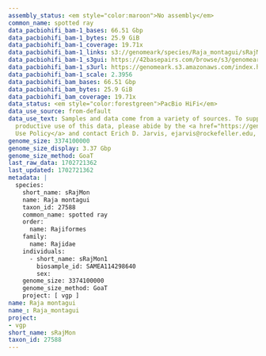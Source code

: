 ```yaml
---
assembly_status: <em style="color:maroon">No assembly</em>
common_name: spotted ray
data_pacbiohifi_bam-1_bases: 66.51 Gbp
data_pacbiohifi_bam-1_bytes: 25.9 GiB
data_pacbiohifi_bam-1_coverage: 19.71x
data_pacbiohifi_bam-1_links: s3://genomeark/species/Raja_montagui/sRajMon1/genomic_data/pacbio_hifi/<br>
data_pacbiohifi_bam-1_s3gui: https://42basepairs.com/browse/s3/genomeark/species/Raja_montagui/sRajMon1/genomic_data/pacbio_hifi/
data_pacbiohifi_bam-1_s3url: https://genomeark.s3.amazonaws.com/index.html?prefix=species/Raja_montagui/sRajMon1/genomic_data/pacbio_hifi/
data_pacbiohifi_bam-1_scale: 2.3956
data_pacbiohifi_bam_bases: 66.51 Gbp
data_pacbiohifi_bam_bytes: 25.9 GiB
data_pacbiohifi_bam_coverage: 19.71x
data_status: <em style="color:forestgreen">PacBio HiFi</em>
data_use_source: from-default
data_use_text: Samples and data come from a variety of sources. To support fair and
  productive use of this data, please abide by the <a href="https://genome10k.soe.ucsc.edu/data-use-policies/">Data
  Use Policy</a> and contact Erich D. Jarvis, ejarvis@rockefeller.edu, with any questions.
genome_size: 3374100000
genome_size_display: 3.37 Gbp
genome_size_method: GoaT
last_raw_data: 1702721362
last_updated: 1702721362
metadata: |
  species:
    short_name: sRajMon
    name: Raja montagui
    taxon_id: 27588
    common_name: spotted ray
    order:
      name: Rajiformes
    family:
      name: Rajidae
    individuals:
      - short_name: sRajMon1
        biosample_id: SAMEA114298640
        sex:
    genome_size: 3374100000
    genome_size_method: GoaT
    project: [ vgp ]
name: Raja montagui
name_: Raja_montagui
project:
- vgp
short_name: sRajMon
taxon_id: 27588
---
```

